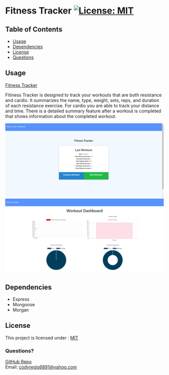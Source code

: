 # Fitness Tracker  [![License: MIT](https://img.shields.io/badge/License-MIT-yellow.svg)](https://opensource.org/licenses/MIT)

  ## Table of Contents

  * [Usage](#Usage)
  * [Dependencies](#Dependencies)
  * [License](#License)
  * [Questions](#Questions)


## Usage
[Fitness Tracker](https://workout-tracker-g.herokuapp.com/?id=6071f16e2e13100015dca9f8)

Fitiness Tracker is designed to track your workouts that are both resistance and cardio. It summarizes the name, type, weight, sets, reps, and duration of each resistance exercise. For cardio you are able to track your distance and time. There is a detailed summary feature after a workout is completed that shows information about the completed workout.

![fitness-tracker](./images/workout-tracker.png)
![workout-dashboard](./images/dashboard.png)

## Dependencies
- Express
- Mongoose
- Morgan

## License 
This project is licensed under : [MIT](https://opensource.org/licenses/MIT)

### Questions?
[GitHub Repo](https://github.com/codyregis6891/tech-blog)  
Email: <codyregis6891@yahoo.com>